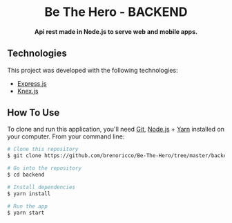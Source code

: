 <h1 align="center">
    Be The Hero - BACKEND
</h1>

<h4 align="center">
  Api rest made in Node.js to serve web and mobile apps.
</h4>

## Technologies

This project was developed with the following technologies:

- [Express.js](https://expressjs.com/)
- [Knex.js](http://knexjs.org/)

## How To Use

To clone and run this application, you'll need [Git](https://git-scm.com), [Node.js][nodejs] + [Yarn][yarn] installed on your computer. From your command line:

```bash
# Clone this repository
$ git clone https://github.com/brenoricco/Be-The-Hero/tree/master/backend

# Go into the repository
$ cd backend

# Install dependencies
$ yarn install

# Run the app
$ yarn start
```

[nodejs]: https://nodejs.org/
[yarn]: https://yarnpkg.com/
[vc]: https://code.visualstudio.com/
